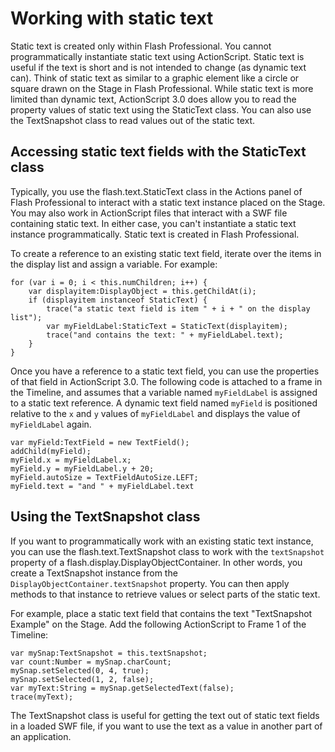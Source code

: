 # Working with static text

Static text is created only within Flash Professional. You cannot
programmatically instantiate static text using ActionScript. Static text is
useful if the text is short and is not intended to change (as dynamic text can).
Think of static text as similar to a graphic element like a circle or square
drawn on the Stage in Flash Professional. While static text is more limited than
dynamic text, ActionScript 3.0 does allow you to read the property values of
static text using the StaticText class. You can also use the TextSnapshot class
to read values out of the static text.

## Accessing static text fields with the StaticText class

Typically, you use the flash.text.StaticText class in the Actions panel of Flash
Professional to interact with a static text instance placed on the Stage. You
may also work in ActionScript files that interact with a SWF file containing
static text. In either case, you can't instantiate a static text instance
programmatically. Static text is created in Flash Professional.

To create a reference to an existing static text field, iterate over the items
in the display list and assign a variable. For example:

    for (var i = 0; i < this.numChildren; i++) {
    	var displayitem:DisplayObject = this.getChildAt(i);
    	if (displayitem instanceof StaticText) {
    		trace("a static text field is item " + i + " on the display list");
    		var myFieldLabel:StaticText = StaticText(displayitem);
    		trace("and contains the text: " + myFieldLabel.text);
    	}
    }

Once you have a reference to a static text field, you can use the properties of
that field in ActionScript 3.0. The following code is attached to a frame in the
Timeline, and assumes that a variable named `myFieldLabel` is assigned to a
static text reference. A dynamic text field named `myField` is positioned
relative to the `x` and `y` values of `myFieldLabel` and displays the value of
`myFieldLabel` again.

    var myField:TextField = new TextField();
    addChild(myField);
    myField.x = myFieldLabel.x;
    myField.y = myFieldLabel.y + 20;
    myField.autoSize = TextFieldAutoSize.LEFT;
    myField.text = "and " + myFieldLabel.text

## Using the TextSnapshot class

If you want to programmatically work with an existing static text instance, you
can use the flash.text.TextSnapshot class to work with the `textSnapshot`
property of a flash.display.DisplayObjectContainer. In other words, you create a
TextSnapshot instance from the `DisplayObjectContainer.textSnapshot` property.
You can then apply methods to that instance to retrieve values or select parts
of the static text.

For example, place a static text field that contains the text "TextSnapshot
Example" on the Stage. Add the following ActionScript to Frame 1 of the
Timeline:

    var mySnap:TextSnapshot = this.textSnapshot;
    var count:Number = mySnap.charCount;
    mySnap.setSelected(0, 4, true);
    mySnap.setSelected(1, 2, false);
    var myText:String = mySnap.getSelectedText(false);
    trace(myText);

The TextSnapshot class is useful for getting the text out of static text fields
in a loaded SWF file, if you want to use the text as a value in another part of
an application.
